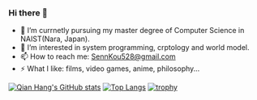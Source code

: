 ### Hi there 👋



- 🔭 I’m currnetly pursuing my master degree of Computer Science in NAIST(Nara, Japan). 
- 🌱 I’m interested in system programming, crptology and world model.
- 📫 How to reach me: SennKou528@gmail.com
- ⚡ What I like: films, video games, anime, philosophy...  

[![Qian Hang's GitHub stats](https://github-readme-stats.vercel.app/api?username=ofdove&show_icons=true&theme=radical)](https://github.com/anuraghazra/github-readme-stats)
[![Top Langs](https://github-readme-stats.vercel.app/api/top-langs/?username=ofdove&layout=compact&theme=radical)](https://github.com/anuraghazra/github-readme-stats)
[![trophy](https://github-profile-trophy.vercel.app/?username=ofdove&theme=onedark)](https://github.com/ryo-ma/github-profile-trophy)
